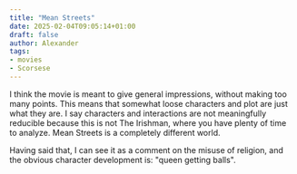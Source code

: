 ```yaml
---
title: "Mean Streets"
date: 2025-02-04T09:05:14+01:00
draft: false
author: Alexander
tags:
- movies
- Scorsese
---
```


I think the movie is meant to give general impressions, without making too many points.
This means that somewhat loose characters and plot are just what they are.
I say characters and interactions are not meaningfully reducible because this is not The Irishman, where you have plenty of time to analyze.
Mean Streets is a completely different world.

Having said that, I can see it as a comment on the misuse of religion,
and the obvious character development is: "queen getting balls".
